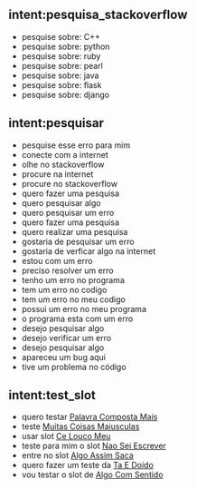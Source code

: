 ## intent:pesquisa_stackoverflow
- pesquise sobre: C++
- pesquise sobre: python
- pesquise sobre: ruby
- pesquise sobre: pearl
- pesquise sobre: java
- pesquise sobre: flask
- pesquise sobre: django

## intent:pesquisar
- pesquise esse erro para mim
- conecte com a internet
- olhe no stackoverflow
- procure na internet
- procure no stackoverflow
- quero fazer uma pesquisa
- quero pesquisar algo
- quero pesquisar um erro
- quero fazer uma pesquisa   
- quero realizar uma pesquisa
- gostaria de pesquisar um erro
- gostaria de verficar algo na internet
- estou com um erro
- preciso resolver um erro
- tenho um erro no programa
- tem um erro no codigo
- tem um erro no meu codigo  
- possui um erro no meu programa
- o programa esta com um erro
- desejo pesquisar algo
- desejo verificar um erro
- desejo pesquisar algo
- apareceu um bug aqui
- tive um problema no código

## intent:test_slot
- quero testar [Palavra Composta Mais](pesquisa)
- teste [Muitas Coisas Maiusculas](pesquisa)
- usar slot [Ce Louco Meu](pesquisa)
- teste para mim o slot [Nao Sei Escrever](pesquisa)
- entre no slot [Algo Assim Saca](pesquisa)
- quero fazer um teste da [Ta E Doido](pesquisa)
- vou testar o slot de [Algo Com Sentido](pesquisa)